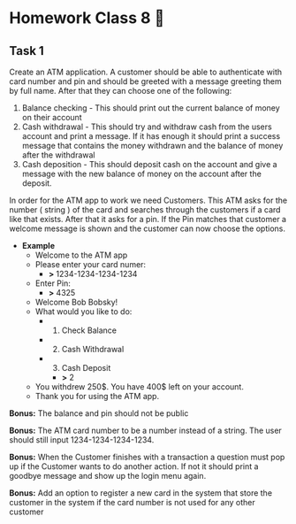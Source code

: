 # Homework Class 8 📒
## Task 1

Create an ATM application. A customer should be able to authenticate with card number and pin and should be greeted with a message greeting them by full name. After that they can choose one of the following:

1. Balance checking - This should print out the current balance of money on their account
2. Cash withdrawal - This should try and withdraw cash from the users account and print a message. If it has enough it should print a success message that contains the money withdrawn and the balance of money after the withdrawal  
3. Cash deposition - This should deposit cash on the account and give a message with the new balance of money on the account after the deposit.

In order for the ATM app to work we need Customers. This ATM asks for the number ( string ) of the card and searches through the customers if a card like that exists. After that it asks for a pin. If the Pin matches that customer a welcome message is shown and the customer can now choose the options.

* **Example**
  * Welcome to the ATM app
  * Please enter your card numer:
    * **\>** 1234-1234-1234-1234
  * Enter Pin:
    * **\>** 4325
  * Welcome Bob Bobsky!
  * What would you like to do:
    * 1) Check Balance
    * 2) Cash Withdrawal
    * 3) Cash Deposit
      * **\>** 2
  * You withdrew 250\$. You have 400\$ left on your account.
  * Thank you for using the ATM app.

**Bonus:** The balance and pin should not be public

**Bonus:** The ATM card number to be a number instead of a string. The user should still input 1234-1234-1234-1234.

**Bonus:** When the Customer finishes with a transaction a question must pop up if the Customer wants to do another action. If not it should print a goodbye message and show up the login menu again.

**Bonus:** Add an option to register a new card in the system that store the customer in the system if the card number is not used for any other customer
